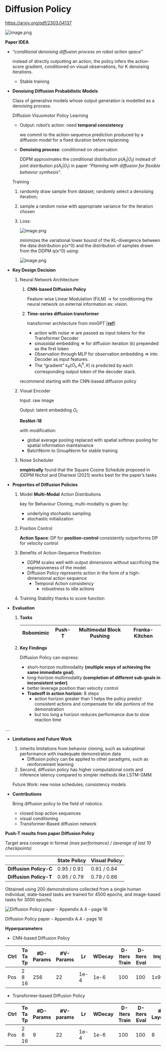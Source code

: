 # Diffusion Policy

https://arxiv.org/pdf/2303.04137

![image.png](Diffusion%20Policy%2041475fd2ecbe4756bbf9a654f69232c5/image.png)

**Paper IDEA**

- *“conditional denoising diffusion process on robot action space”*
    
    instead of directly outputting an action, the policy infers the action-score gradient,
    conditioned on visual observations, for K denoising iterations.
    
    - Stable training

- **Denoising Diffusion Probabilistic Models**
    
    Class of generative models whose output generation is modelled as a denoising process.
    
    Diffusion Visuomotor Policy Learning
    
    - Output: robot’s action: need **temporal consistency**
        
        we commit to the action-sequence prediction produced by a diffusion model for a fixed duration before replanning
        
    - **Denoising process**: conditioned on observation
        
        DDPM approximates the conditional distribution $p(A_t |O_t)$ instead of joint distribution $p(A_t |O_t)$ in paper “*Planning with diffusion for flexible behavior synthesis*”.
        
         
        
    
    Training
    
    1. randomly draw sample from dataset; randomly select a denoising iteration;
    2. sample a random noise with appropriate variance for the iteration chosen
    3. Loss: 
        
        ![image.png](Diffusion%20Policy%2041475fd2ecbe4756bbf9a654f69232c5/image%201.png)
        
        minimizes the variational lower bound of the KL-divergence between the data distribution p(x^0) and the distribution of samples drawn from the DDPM q(x^0) using:
        
        ![image.png](Diffusion%20Policy%2041475fd2ecbe4756bbf9a654f69232c5/image%202.png)
        
- **Key Design Decision**
    1. Neural Network Architecture: 
        1. **CNN-based Diffusion Policy**
            
            Feature-wise Linear Modulation (FiLM) → for conditioning the neural network on external information ex: vision.
            
        2. **Time-series diffusion transformer**
            
            transformer architecture from minGPT [[**ref**](https://arxiv.org/abs/2206.11251)]
            
            - action with noise ⇒ are passed as input tokens for the Transformer Decoder
            - sinusoidal embedding ⇒ for diffusion iteration (k) prepended as the first token
            - Observation through MLP for observation embedding ⇒ into Decoder as input features.
            - The “gradient” $ε_θ(O_t,A_t^k, k)$ is predicted by each corresponding output token of the decoder stack.
        
        recommend starting with the CNN-based diffusion policy
        
    2. Visual Encoder
        
        Input: raw image
        
        Output: latent embedding $O_t$
        
        **ResNet-18**
        
        with modification:
        
        - global average pooling replaced with spatial softmax pooling for spatial information maintainance
        - BatchNorm to GroupNorm for stable training
        
    3. Noise Scheduler
        
        **empirically** found that the Square Cosine Schedule proposed in iDDPM Nichol and Dhariwal (2021) works best for the paper’s tasks
        
- **Properties of Diffusion Policies**
    1. Model **Multi-Modal** Action Distributions
        
        key for Behaviour Cloning, multi-modality is given by:
        
        - underlying stochastic sampling
        - stochastic initialization
    2. Position Control
        
        **Action Space**: DP for **position-control** consistently outperforms DP for velocity control
        
    3. Benefits of Action-Sequence Prediction
        - DDPM scales well with output dimensions without sacrificing the expressiveness of the model.
        - Diffusion Policy represents action in the form of a high-dimensional action sequence
            - Temporal Action consistency
                - robustness to idle actions
    4. Training Stability thanks to score function

- **Evaluation**
    1. **Tasks**
        
        
        | Robomimic | Push-T | Multimodal Block Pushing | Franka-Kitchen |
        | --- | --- | --- | --- |
    2. **Key Findings**
        
        Diffusion Policy can express:
        
        - short-horizon multimodality **(multiple ways of achieving the same immediate goal)**.
        - long-horizon multimodality **(completion of different sub-goals in inconsistent order)**.
        - better leverage position than velocity control
        - **Tradeoff in action horizon**: 8 steps
            - action horizon greater than 1 helps the policy predict consistent actions and compensate for idle portions of the demonstration
            - but too long a horizon reduces performance due to slow reaction time

….

- **Limitations and Future Work**
    1. inherits limitations from behavior cloning, such as suboptimal performance with inadequate demonstration data
        - Diffusion policy can be applied to other paradigms, such as reinforcement learning
    2. Second, diffusion policy has higher computational costs and inference latency compared to simpler methods like LSTM-GMM
    
    Future Work: new noise schedules; consistency models
    

- **Contributions**
    
    Bring diffusion policy to the field of robotics.
    
    - closed loop action sequences
    - visual conditioning
    - Transformer-Based diffusion network
    

**Push-T results from paper Diffusion Policy**

Target area coverage in format *(max performance) / (average of last 10 checkpoints)*

|  | **State Policy** | **Visual Policy** |
| --- | --- | --- |
| **Diffusion Policy-C** | 0.95 / 0.91  | 0.91 / 0.84 |
| **Diffusion Policy-T** | 0.95 / 0.79 | 0.78 / 0.66 |

Obtained using 200 demonstrations collected from a single human individual,  state-based tasks are trained for 4500 epochs, and image-based tasks for 3000 epochs.

![Diffusion Policy paper - Appendix A.4 - page 16](Diffusion%20Policy%2041475fd2ecbe4756bbf9a654f69232c5/image%203.png)

Diffusion Policy paper - Appendix A.4 - page 16

**Hyperparameters**

- CNN-based Diffusion Policy

| **Ctrl** | **To Ta Tp** | **#D-Params**  | **#V-Params** |  **Lr** | **WDecay** | **D-Iters Train** |  **D-Iters Eval** | **ImgRes** | **CropRes** |
| --- | --- | --- | --- | --- | --- | --- | --- | --- | --- |
| Pos | 2 8 16 | 256 | 22 | 1e-4 | 1e-6 |  100 | 100 |  1x96x96 | 1x84x84 |
- Transformer-based Diffusion Policy

| **Ctrl** | **To Ta Tp** | **#D-Params**  | **#V-params** |  **Lr** | **WDecay** | **D-Iters Train** |  **D-Iters Eval** | **# Layers** | **Emb Dim** | **Attn Drp** |
| --- | --- | --- | --- | --- | --- | --- | --- | --- | --- | --- |
| Pos | 2 8 16 | 9 | 22 | 1e-4 | 1e-6 |  100 | 100 | 8 | 256 | 0.3 |